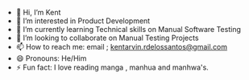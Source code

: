 - 👋 Hi, I’m Kent
- 👀 I’m interested in Product Development
- 🌱 I’m currently learning Technical skills on Manual Software Testing
- 💞️ I’m looking to collaborate on Manual Testing Projects
- 📫 How to reach me: email ; kentarvin.rdelossantos@gmail.com
- 😄 Pronouns: He/Him
- ⚡ Fun fact: I love reading manga , manhua and manhwa's.

<!---
KDSantos27/KDSantos27 is a ✨ special ✨ repository because its `README.md` (this file) appears on your GitHub profile.
You can click the Preview link to take a look at your changes.
--->
